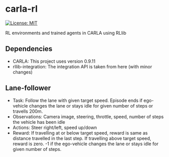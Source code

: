 # carla-rl

[![License: MIT](https://img.shields.io/badge/License-MIT-yellow.svg)](https://opensource.org/licenses/MIT)

RL environments and trained agents in CARLA using RLlib

## Dependencies

* CARLA: This project uses version 0.9.11
* rllib-integration: The integration API is taken from here (with minor changes)

## Lane-follower

* Task: Follow the lane with given target speed. Episode ends if ego-vehicle changes the lane or stays idle for given number of steps or travells 200m.
* Observations: Camera image, steering, throttle, speed, number of steps the vehicle has been idle
* Actions: Steer right/left, speed up/down
* Reward: If travelling at or below target speed, reward is same as distance travelled in the last step. If travelling above target speed, reward is zero. -1 if the ego-vehicle changes the lane or stays idle for given number of steps.